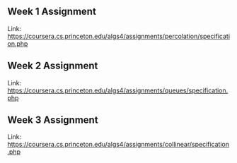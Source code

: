 ## Week 1 Assignment

Link: https://coursera.cs.princeton.edu/algs4/assignments/percolation/specification.php

## Week 2 Assignment

Link: https://coursera.cs.princeton.edu/algs4/assignments/queues/specification.php

## Week 3 Assignment

Link: https://coursera.cs.princeton.edu/algs4/assignments/collinear/specification.php